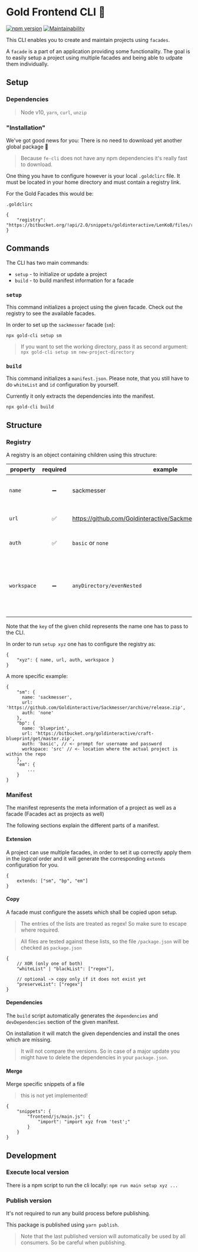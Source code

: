 # Gold Frontend CLI 👾
[![npm version](https://badge.fury.io/js/gold-cli.svg)](https://badge.fury.io/js/gold-cli)
[![Maintainability](https://api.codeclimate.com/v1/badges/7f8e0ed42be79c218158/maintainability)](https://codeclimate.com/github/Goldinteractive/fe-cli/maintainability)

This CLI enables you to create and maintain projects using `facades`.

A `facade` is a part of an application providing some functionality. The goal is to easily setup a project using multiple facades and being able to udpate them individually.

## Setup

### Dependencies

> Node v10, `yarn`, `curl`, `unzip`

### "Installation"

We've got good news for you: There is no need to download yet another global package 🎉

> Because `fe-cli` does not have any npm dependencies it's really fast to download.

One thing you have to configure however is your local `.goldclirc` file. It must be located in your home directory and must contain a registry link.

For the Gold Facades this would be:

`.goldclirc`
```
{
    "registry": "https://bitbucket.org/!api/2.0/snippets/goldinteractive/LenKoB/files/registry.json"
}
```

## Commands

The CLI has two main commands:
 - `setup` - to initialize or update a project
 - `build` - to build manifest information for a facade

### `setup`

This command initializes a project using the given facade. Check out the registry to see the available facades.

In order to set up the `sackmesser` facade (`sm`):

`npx gold-cli setup sm`

> If you want to set the working directory, pass it as second argument: `npx gold-cli setup sm new-project-directory`

### `build`

This command initializes a `manifest.json`. Please note, that you still have to do `whiteList` and `id` configuration by yourself.

Currently it only extracts the dependencies into the manifest.

`npx gold-cli build`

## Structure

### Registry

A registry is an object containing children using this structure:

| property      | required      | example  | description |
| ------------- |:-------------:| ---------| ------------|
| `name`          | ➖             | sackmesser | the full name for the given facade |
| `url`           | ✅             | https://github.com/Goldinteractive/Sackmesser/archive/release.zip | a url where you can find the zip. |
| `auth`          | ✅             | `basic` or `none` | how to fetch the url |
| `workspace`     | ➖             | `anyDirectory/evenNested` | when the zip is extracted, where is the actual source of the repository? |

Note that the `key` of the given child represents the name one has to pass to the CLI.

In order to run `setup xyz` one has to configure the registry as:

```
{
    "xyz": { name, url, auth, workspace }
}
```

A more specific example:
```
{
    "sm": {
      name: 'sackmesser',
      url: 'https://github.com/Goldinteractive/Sackmesser/archive/release.zip',
      auth: 'none'
    },
    "bp": {
      name: 'blueprint',
      url: 'https://bitbucket.org/goldinteractive/craft-blueprint/get/master.zip',
      auth: 'basic', // <- prompt for username and password 
      workspace: 'src' // <- location where the actual project is within the repo
    },
    "em": {
        ...
    }
}
```

### Manifest

The manifest represents the meta information of a project as well as a facade (Facades act as projects as well)

The following sections explain the different parts of a manifest.


#### Extension

A project can use multiple facades, in order to set it up correctly apply them in the _logical_ order and it will generate the corresponding `extends` configuration for you.
```
{
    extends: ["sm", "bp", "em"]
}
```

#### Copy

A facade must configure the assets which shall be copied upon setup.

> The entries of the lists are treated as regex! So make sure to escape where required.

> All files are tested against these lists, so the file `/package.json` will be checked as `package.json` 

```
{
    // XOR (only one of both)
    "whiteList" | "blackList": ["regex"],

    // optional -> copy only if it does not exist yet
    "preserveList": ["regex"]
}
```

#### Dependencies

The `build` script automatically generates the `dependencies` and `devDependencies` section of the given manifest.

On installation it will match the given dependencies and install the ones which are missing.

> It will not compare the versions. So in case of a major update you might have to delete the dependencies in your `package.json`.

#### Merge

Merge specific snippets of a file

> this is not yet implemented!

```
{
    "snippets": {
        "frontend/js/main.js": {
            "import": "import xyz from 'test';"
        }
    }
}
```

## Development

### Execute local version
There is a npm script to run the cli locally: `npm run main setup xyz ...`

### Publish version

It's not required to run any build process before publishing.

This package is published using `yarn publish`.

> Note that the last published version will automatically be used by all consumers. So be careful when publishing.